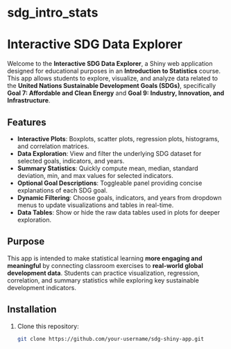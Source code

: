 # sdg_intro_stats

# Interactive SDG Data Explorer

Welcome to the **Interactive SDG Data Explorer**, a Shiny web application designed for educational purposes in an **Introduction to Statistics** course. This app allows students to explore, visualize, and analyze data related to the **United Nations Sustainable Development Goals (SDGs)**, specifically **Goal 7: Affordable and Clean Energy** and **Goal 9: Industry, Innovation, and Infrastructure**.

## Features

- **Interactive Plots**: Boxplots, scatter plots, regression plots, histograms, and correlation matrices.
- **Data Exploration**: View and filter the underlying SDG dataset for selected goals, indicators, and years.
- **Summary Statistics**: Quickly compute mean, median, standard deviation, min, and max values for selected indicators.
- **Optional Goal Descriptions**: Toggleable panel providing concise explanations of each SDG goal.
- **Dynamic Filtering**: Choose goals, indicators, and years from dropdown menus to update visualizations and tables in real-time.
- **Data Tables**: Show or hide the raw data tables used in plots for deeper exploration.

## Purpose

This app is intended to make statistical learning **more engaging and meaningful** by connecting classroom exercises to **real-world global development data**. Students can practice visualization, regression, correlation, and summary statistics while exploring key sustainable development indicators.

## Installation

1. Clone this repository:  
   ```bash
   git clone https://github.com/your-username/sdg-shiny-app.git
